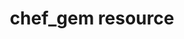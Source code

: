 ---
resource_reference: true
properties_shortcode: 
resources_common_guards: true
resources_common_notification: true
resources_common_properties: true
title: chef_gem resource
resource: chef_gem
aliases:
- "/resource_chef_gem.html"
menu:
  infra:
    title: chef_gem
    identifier: chef_infra/cookbook_reference/resources/chef_gem chef_gem
    parent: chef_infra/cookbook_reference/resources
resource_description_list:
- markdown: |-
    Use the **chef_gem** resource to install a gem only for the instance of Ruby that is dedicated to the chef-client.
    When a gem is installed from a local file, it must be added to the node using the **remote_file** or **cookbook_file** resources.

    The **chef_gem** resource works with all of the same properties and options as the **gem_package** resource, but does not
    accept the `gem_binary` property because it always uses the `CurrentGemEnvironment` under which the `chef-client` is
    running. In addition to performing actions similar to the **gem_package** resource, the **chef_gem** resource does the
    following:
    - Runs its actions immediately, before convergence, allowing a gem to be used in a recipe immediately after it is installed.
    - Runs `Gem.clear_paths` after the action, ensuring that gem is aware of changes so that it can be required immediately after it is installed.
- warning:
    markdown: |-
      The **chef_gem** and **gem_package** resources are both used to install Ruby gems. For any machine on which Chef Infra Client is
      installed, there are two instances of Ruby. One is the standard, system-wide instance of Ruby and the other is a dedicated instance that is
      available only to Chef Infra Client.
      Use the **chef_gem** resource to install gems into the instance of Ruby that is dedicated to Chef Infra Client.
      Use the **gem_package** resource to install all other gems (i.e. install gems system-wide).
syntax_full_code_block: |-
  chef_gem 'name' do
    clear_sources               true, false
    gem_binary                  String
    include_default_source      true, false
    options                     String, Hash, Array
    package_name                String
    source                      String, Array
    timeout                     String, Integer
    version                     String
    action                      Symbol # defaults to :install if not specified
  end
syntax_properties_list:
syntax_full_properties_list:
- "`chef_gem` is the resource."
- "`name` is the name given to the resource block."
- "`action` identifies which steps Chef Infra Client will take to bring the node into
  the desired state."
- "`clear_sources`, `gem_binary`, `include_default_source`, `options`, `package_name`,
  `source`, `timeout`, and `version` are the properties available to this resource."
actions_list:
  :install:
    markdown: Default. Install a gem. If a version is specified, install the specified
      version of the gem.
  :nothing:
    shortcode: resources_common_actions_nothing.md
  :purge:
    markdown: Purge a gem. This action typically removes the configuration files as
      well as the gem.
  :reconfig:
    markdown: Reconfigure a gem. This action requires a response file.
  :remove:
    markdown: Remove a gem.
  :upgrade:
    markdown: Install a gem and/or ensure that a gem is the latest version.
properties_list:
- property: clear_sources
  ruby_type: true, false
  required: false
  default_value: 'false'
  description_list:
  - markdown: Set to `true` to download a gem from the path specified by the `source`
      property (and not from RubyGems).
- property: gem_binary
  ruby_type: String
  required: false
  default_value: The `gem` binary included with Chef Infra Client.
  description_list:
  - markdown: The path of a gem binary to use for the installation. By default, the
      same version of Ruby that is used by Chef Infra Client will be used.
- property: include_default_source
  ruby_type: true, false
  required: false
  new_in: '13.0'
  description_list:
  - markdown: Set to `false` to not include `Chef::Config[:rubygems_url]` in the sources.
- property: options
  ruby_type: String, Hash, Array
  required: false
  description_list:
  - markdown: Options for the gem install, either a Hash or a String. When a hash
      is given, the options are passed to `Gem::DependencyInstaller.new`, and the
      gem will be installed via the gems API. When a String is given, the gem will
      be installed by shelling out to the gem command. Using a Hash of options with
      an explicit gem_binary will result in undefined behavior.
- property: package_name
  ruby_type: String
  required: false
  description_list:
  - markdown: An optional property to set the package name if it differs from the
      resource block's name.
- property: source
  ruby_type: String, Array
  required: false
  description_list:
  - markdown: Optional. The URL, or list of URLs, at which the gem package is located.
      This list is added to the source configured in `Chef::Config[:rubygems_url]`
      (see also include_default_source) to construct the complete list of rubygems
      sources. Users in an 'airgapped' environment should set Chef::Config[:rubygems_url]
      to their local RubyGems mirror.
- property: timeout
  ruby_type: String, Integer
  required: false
  description_list:
  - markdown: The amount of time (in seconds) to wait before timing out.
- property: version
  ruby_type: String
  required: false
  description_list:
  - markdown: The version of a package to be installed or upgraded.
examples: |
  **Compile time vs. converge time installation of gems**

  To install a gem while Chef Infra Client is configuring the node (the converge phase), set the `compile_time` property to `false`:
  ```ruby
  chef_gem 'right_aws' do
    compile_time false
    action :install
  end
  ```

  To install a gem while the resource collection is being built (the compile phase), set the `compile_time` property to `true`:
  ```ruby
  chef_gem 'right_aws' do
    compile_time true
    action :install
  end
  ```

  Install MySQL for Chef
  ```ruby
  apt_update

  build_essential 'install compilation tools' do
    compile_time true
  end

  chef_gem 'mysql'
  ```
---